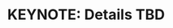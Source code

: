 ---
categories:
- bkk19
description: Coming soon...
image:
  featured: 'true'
  path: /assets/images/featured-images/bkk19/BKK19-500K2.png
session_attendee_num: '32'
session_id: BKK19-500K2
session_room: 'Keynote Room (World Ballroom BC) '
session_slot:
  end_time: '2019-04-05 11:00:00'
  start_time: '2019-04-05 10:30:00'
session_speakers: []
session_track: Keynote
tag: session
tags:
- Keynote
title: 'KEYNOTE: Details TBD'
---